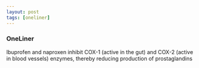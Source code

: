 ```yaml
---
layout: post
tags: [oneliner]
---
```



### OneLiner

Ibuprofen and naproxen inhibit COX-1 (active in the gut) and COX-2 (active in blood vessels) enzymes, thereby reducing production of prostaglandins
